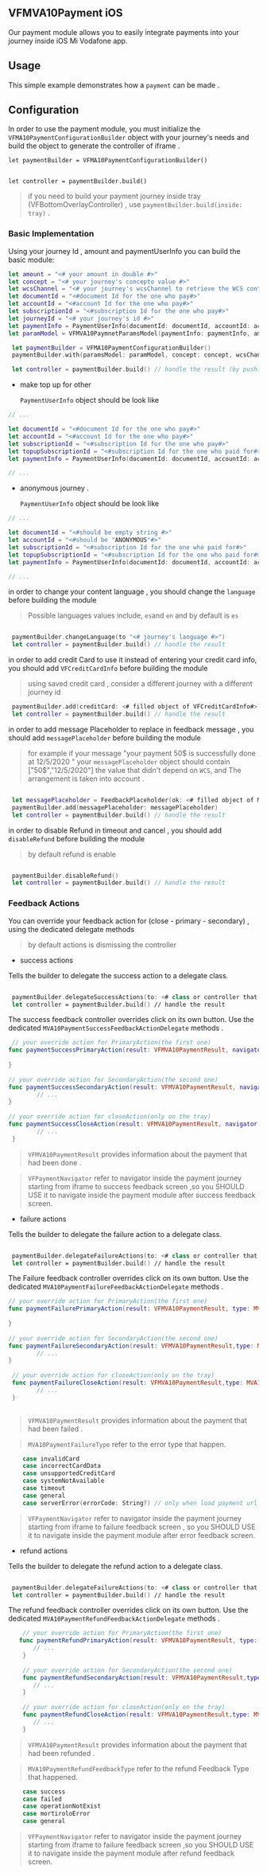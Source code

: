 
## VFMVA10Payment iOS 

Our payment module allows you to easily integrate payments into your journey inside iOS Mi Vodafone app.

## Usage

This simple example demonstrates how a `payment` can be made .


## Configuration 

In order to use the payment module, you must initialize the `VFMA10PaymentConfigurationBuilder` object with your journey's needs and build the object to generate the controller of iframe .

```
let paymentBuilder = VFMA10PaymentConfigurationBuilder()


let controller = paymentBuilder.build() 
```
> if you need to build your payment journey inside tray (VFBottomOverlayController) , use ```paymentBuilder.build(inside: tray)``` . 

### Basic Implementation
Using your journey Id , amount and paymentUserInfo you can build the basic module:

```swift
let amount = "<# your amount in double #>"
let concept = "<# your journey's concepto value #>"
let wcsChannel = "<# your journey's wcsChannel to retrieve the WCS content#>"
let documentId = "<#document Id for the one who pay#>"
let accountId = "<#account Id for the one who pay#>"
let subscriptionId = "<#subscription Id for the one who pay#>"
let journeyId = "<# your journey's id #>"
let paymentInfo = PaymentUserInfo(documentId: documentId, accountId: accountId, subscriptionId: subscriptionId)
let paramModel = VFMVA10PaymnetParamsModel(paymentInfo: paymentInfo, amount: amount, journeyId: journeyId)

 let paymentBuilder = VFMA10PaymentConfigurationBuilder()
 paymentBuilder.with(paramsModel: paramModel, concept: concept, wcsChannel: wcsChannel)

 let controller = paymentBuilder.build() // handle the result (by pushing - presenting , ....)

```
 - make top up for other

   `PaymentUserInfo` object should be look like 
 
```swift
// ...

let documentId = "<#document Id for the one who pay#>"
let accountId = "<#account Id for the one who pay#>"
let subscriptionId = "<#subscription Id for the one who pay#>"
let topupSubscriptionId = "<#subscription Id for the one who paid for#>"
let paymentInfo = PaymentUserInfo(documentId: documentId, accountId: accountId, subscriptionId: subscriptionId,topupSubscriptionId: topupSubscriptionId)

// ...
```

- anonymous journey . 
   
  `PaymentUserInfo` object should be look like 

```swift
// ...

let documentId = "<#should be empty string #>"
let accountId = "<#should be "ANONYMOUS"#>"
let subscriptionId = "<#subscription Id for the one who paid for#>"
let topupSubscriptionId = "<#subscription Id for the one who paid for#>"
let paymentInfo = PaymentUserInfo(documentId: documentId, accountId: accountId, subscriptionId: subscriptionId,topupSubscriptionId: topupSubscriptionId)

// ...
```


in order to change your content language , you should change the `language` before building the module 

> Possible languages values include, `es`and `en` and by default is `es`

```swift

 paymentBuilder.changeLanguage(to "<# journey's language #>") 
 let controller = paymentBuilder.build() // handle the result 

```
in order to add credit Card to use it instead of entering your credit card info, you should add `VFCreditCardInfo` before building the module 

> using saved credit card , consider a different journey with a different journey id 

```swift
 paymentBuilder.add(creditCard: <# filled object of VFCreditCardInfo#>)
 let controller = paymentBuilder.build() // handle the result 

```
in order to add message Placeholder to replace in feedback message , you should add `messagePlaceholder` before building the module 

> for example if your message "your payment 50$ is successfully done at 12/5/2020 " 
> your `messagePlaceholder` object should contain ["50$","12/5/2020"] the value that didn't depend on `WCS`, and The arrangement is taken into account .


```swift

 let messagePlaceholder = FeedbackPlaceholder(ok: <# filled object of MessagePlaceholder#>)
 paymentBuilder.add(messagePlaceholder: messagePlaceholder)
 let controller = paymentBuilder.build() // handle the result 

```
in order to disable Refund in timeout and cancel , you should add `disableRefund` before building the module 

> by default refund is enable 

```swift

 paymentBuilder.disableRefund()
 let controller = paymentBuilder.build() // handle the result 

```
### Feedback Actions 
You can override your feedback action for (close - primary - secondary) , using the dedicated delegate methods

> by default actions is dismissing the controller
  
  - success actions

Tells the builder to delegate the success action to a delegate class.

```swift

 paymentBuilder.delegateSuccessActions(to: <# class or controller that implement MVA10PaymentSuccessFeedbackActionDelegate protocol#>)
 let controller = paymentBuilder.build() // handle the result 

```
The success feedback controller overrides click on its own button. Use the dedicated `MVA10PaymentSuccessFeedbackActionDelegate` methods .

```swift
 // your override action for PrimaryAction(the first one)
func paymentSuccessPrimaryAction(result: VFMVA10PaymentResult, navigator: VFPaymentNavigator) {
       
}
 
// your override action for SecondaryAction(the second one)
func paymentSuccessSecondaryAction(result: VFMVA10PaymentResult, navigator: VFPaymentNavigator) {
        // ...        
}
    
// your override action for closeAction(only on the tray)
func paymentSuccessCloseAction(result: VFMVA10PaymentResult, navigator: VFPaymentNavigator) {
        // ...
 }
```
> `VFMVA10PaymentResult` provides information about the payment that had been done .

> `VFPaymentNavigator` refer to navigator inside the payment journey starting from iframe to success feedback screen ,so you SHOULD USE it to navigate inside the payment module after success feedback screen.


  - failure actions

Tells the builder to delegate the failure action to a delegate class.

```swift

 paymentBuilder.delegateFailureActions(to: <# class or controller that implement MVA10PaymentFailureFeedbackActionDelegate protocol#>)
 let controller = paymentBuilder.build() // handle the result 

```
The Failure feedback controller overrides click on its own button. Use the dedicated `MVA10PaymentFailureFeedbackActionDelegate` methods .

```swift
// your override action for PrimaryAction(the first one)
func paymentFailurePrimaryAction(result: VFMVA10PaymentResult, type: MVA10PaymentFailureType, navigator: VFPaymentNavigator) {
       
}
 
// your override action for SecondaryAction(the second one)
func paymentFailureSecondaryAction(result: VFMVA10PaymentResult,type: MVA10PaymentFailureType, navigator: VFPaymentNavigator) {
        // ...        
}
    
 // your override action for closeAction(only on the tray)
 func paymentFailureCloseAction(result: VFMVA10PaymentResult,type: MVA10PaymentFailureType, navigator: VFPaymentNavigator) {
        // ...
 }
 
```
> `VFMVA10PaymentResult` provides information about the payment that had been failed  .

> `MVA10PaymentFailureType` refer to the error type that happen.
```swift
    case invalidCard
    case incorrectCardData
    case unsupportedCreditCard
    case systemNotAvailable
    case timeout
    case general
    case serverError(errorCode: String?) // only when load payment url

```
> `VFPaymentNavigator` refer to navigator inside the payment journey starting from iframe to failure feedback screen , so you SHOULD USE it to navigate inside the payment module after error feedback screen.

- refund actions

Tells the builder to delegate the refund action to a delegate class.

```swift

 paymentBuilder.delegateFailureActions(to: <# class or controller that implement MVA10PaymentRefundFeedbackActionDelegate protocol#>)
 let controller = paymentBuilder.build() // handle the result 

```
The refund feedback controller overrides click on its own button. Use the dedicated `MVA10PaymentRefundFeedbackActionDelegate` methods .

```swift
    // your override action for PrimaryAction(the first one)
   func paymentRefundPrimaryAction(result: VFMVA10PaymentResult, type: MVA10PaymentRefundFeedbackType, navigator: VFPaymentNavigator) {
       // ...
    }
   
    // your override action for SecondaryAction(the second one)
    func paymentRefundSecondaryAction(result: VFMVA10PaymentResult,type: MVA10PaymentRefundFeedbackType, navigator: VFPaymentNavigator) {
       // ...        
    }
    
    // your override action for closeAction(only on the tray)
    func paymentRefundCloseAction(result: VFMVA10PaymentResult,type: MVA10PaymentRefundFeedbackType, navigator: VFPaymentNavigator) {
       // ... 
    }
```
> `VFMVA10PaymentResult` provides information about the payment that had been refunded  .

> `MVA10PaymentRefundFeedbackType` refer to the refund Feedback Type that happened.
```swift
    case success
    case failed
    case operationNotExist
    case mortiroloError
    case general

```
> `VFPaymentNavigator` refer to navigator inside the payment journey starting from iframe to failure feedback screen ,so you SHOULD USE it to navigate inside the payment module after refund feedback screen.
